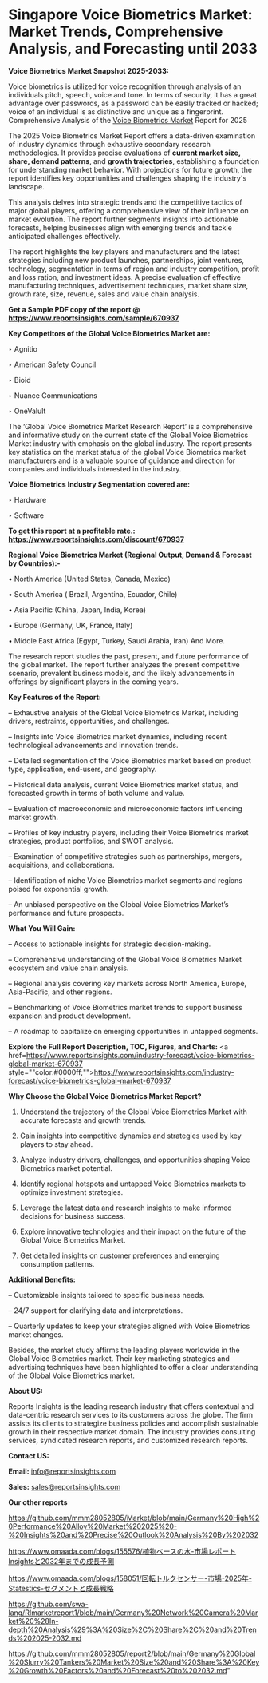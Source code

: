 # Singapore Voice Biometrics Market: Market Trends, Comprehensive Analysis, and Forecasting until 2033

<strong>Voice Biometrics Market Snapshot 2025-2033:</strong>

Voice biometrics is utilized for voice recognition through analysis of an individuals pitch, speech, voice and tone. In terms of security, it has a great advantage over passwords, as a password can be easily tracked or hacked; voice of an individual is as distinctive and unique as a fingerprint. Comprehensive Analysis of the <a href=https://www.reportsinsights.com/sample/670937>Voice Biometrics Market</a> Report for 2025

The 2025 Voice Biometrics Market Report offers a data-driven examination of industry dynamics through exhaustive secondary research methodologies. It provides precise evaluations of <strong>current market size, share, demand patterns</strong>, and <strong>growth trajectories</strong>, establishing a foundation for understanding market behavior. With projections for future growth, the report identifies key opportunities and challenges shaping the industry's landscape.

This analysis delves into strategic trends and the competitive tactics of major global players, offering a comprehensive view of their influence on market evolution. The report further segments insights into actionable forecasts, helping businesses align with emerging trends and tackle anticipated challenges effectively.

The report highlights the key players and manufacturers and the latest strategies including new product launches, partnerships, joint ventures, technology, segmentation in terms of region and industry competition, profit and loss ration, and investment ideas. A precise evaluation of effective manufacturing techniques, advertisement techniques, market share size, growth rate, size, revenue, sales and value chain analysis.

<strong>Get a Sample PDF copy of the report @ <a href=https://www.reportsinsights.com/sample/670937 style=color:#0000ff;>https://www.reportsinsights.com/sample/670937</a></strong>

<strong>Key Competitors of the Global Voice Biometrics Market are:</strong>

‣ Agnitio

‣ American Safety Council

‣ Bioid

‣ Nuance Communications

‣ OneValult

The ‘Global Voice Biometrics Market Research Report’ is a comprehensive and informative study on the current state of the Global Voice Biometrics Market industry with emphasis on the global industry. The report presents key statistics on the market status of the global Voice Biometrics market manufacturers and is a valuable source of guidance and direction for companies and individuals interested in the industry.

<strong>Voice Biometrics Industry Segmentation covered are:</strong>

‣ Hardware

‣ Software

<strong>To get this report at a profitable rate.: <a href=https://www.reportsinsights.com/discount/670937 style=color:#0000ff;>https://www.reportsinsights.com/discount/670937</a></strong>

<strong>Regional Voice Biometrics Market (Regional Output, Demand &amp; Forecast by Countries):-</strong>

• North America (United States, Canada, Mexico)

• South America ( Brazil, Argentina, Ecuador, Chile)

• Asia Pacific (China, Japan, India, Korea)

• Europe (Germany, UK, France, Italy)

• Middle East Africa (Egypt, Turkey, Saudi Arabia, Iran) And More.

The research report studies the past, present, and future performance of the global market. The report further analyzes the present competitive scenario, prevalent business models, and the likely advancements in offerings by significant players in the coming years.

<strong>Key Features of the Report:</strong>

– Exhaustive analysis of the Global Voice Biometrics Market, including drivers, restraints, opportunities, and challenges.

– Insights into Voice Biometrics market dynamics, including recent technological advancements and innovation trends.

– Detailed segmentation of the Voice Biometrics market based on product type, application, end-users, and geography.

– Historical data analysis, current Voice Biometrics market status, and forecasted growth in terms of both volume and value.

– Evaluation of macroeconomic and microeconomic factors influencing market growth.

– Profiles of key industry players, including their Voice Biometrics market strategies, product portfolios, and SWOT analysis.

– Examination of competitive strategies such as partnerships, mergers, acquisitions, and collaborations.

– Identification of niche Voice Biometrics market segments and regions poised for exponential growth.

– An unbiased perspective on the Global Voice Biometrics Market’s performance and future prospects.

<strong>What You Will Gain:</strong>

– Access to actionable insights for strategic decision-making.

– Comprehensive understanding of the Global Voice Biometrics Market ecosystem and value chain analysis.

– Regional analysis covering key markets across North America, Europe, Asia-Pacific, and other regions.

– Benchmarking of Voice Biometrics market trends to support business expansion and product development.

– A roadmap to capitalize on emerging opportunities in untapped segments.

<strong>Explore the Full Report Description, TOC, Figures, and Charts:</strong>
<a href=https://www.reportsinsights.com/industry-forecast/voice-biometrics-global-market-670937 style=""color:#0000ff;"">https://www.reportsinsights.com/industry-forecast/voice-biometrics-global-market-670937</a>

<strong>Why Choose the Global Voice Biometrics Market Report?</strong>

1. Understand the trajectory of the Global Voice Biometrics Market with accurate forecasts and growth trends.

2. Gain insights into competitive dynamics and strategies used by key players to stay ahead.

3. Analyze industry drivers, challenges, and opportunities shaping Voice Biometrics market potential.

4. Identify regional hotspots and untapped Voice Biometrics markets to optimize investment strategies.

5. Leverage the latest data and research insights to make informed decisions for business success.

6. Explore innovative technologies and their impact on the future of the Global Voice Biometrics Market.

7. Get detailed insights on customer preferences and emerging consumption patterns.

<strong>Additional Benefits:</strong>

– Customizable insights tailored to specific business needs.

– 24/7 support for clarifying data and interpretations.

– Quarterly updates to keep your strategies aligned with Voice Biometrics market changes.

Besides, the market study affirms the leading players worldwide in the Global Voice Biometrics market. Their key marketing strategies and advertising techniques have been highlighted to offer a clear understanding of the Global Voice Biometrics market.

<strong><strong>About US</strong>:</strong>

Reports Insights is the leading research industry that offers contextual and data-centric research services to its customers across the globe. The firm assists its clients to strategize business policies and accomplish sustainable growth in their respective market domain. The industry provides consulting services, syndicated research reports, and customized research reports.

<strong>Contact US:</strong>

<p class=><b>Email:</b> <a href=mailto:info@reportsinsights.com>info@reportsinsights.com</a></p>
<p class=><b>Sales:</b> <a href=mailto:sales@reportsinsights.com>sales@reportsinsights.com</a></p>

<strong>Our other reports</strong>

<a href=https://github.com/mmm28052805/Market/blob/main/Germany%20High%20Performance%20Alloy%20Market%202025%20-%20Insights%20and%20Precise%20Outlook%20Analysis%20By%202032>https://github.com/mmm28052805/Market/blob/main/Germany%20High%20Performance%20Alloy%20Market%202025%20-%20Insights%20and%20Precise%20Outlook%20Analysis%20By%202032</a>

<a href=https://www.omaada.com/blogs/155576/植物ベースの水-市場レポートInsightsと2032年までの成長予測>https://www.omaada.com/blogs/155576/植物ベースの水-市場レポートInsightsと2032年までの成長予測</a>

<a href=https://www.omaada.com/blogs/158051/回転トルクセンサー-市場-2025年-Statestics-セグメントと成長戦略>https://www.omaada.com/blogs/158051/回転トルクセンサー-市場-2025年-Statestics-セグメントと成長戦略</a>

<a href=https://github.com/swa-lang/RImarketreport1/blob/main/Germany%20Network%20Camera%20Market%20%28In-depth%20Analysis%29%3A%20Size%2C%20Share%2C%20and%20Trends%202025-2032.md>https://github.com/swa-lang/RImarketreport1/blob/main/Germany%20Network%20Camera%20Market%20%28In-depth%20Analysis%29%3A%20Size%2C%20Share%2C%20and%20Trends%202025-2032.md</a>

<a href=https://github.com/mmm28052805/report2/blob/main/Germany%20Global%20Slurry%20Tankers%20Market%20Size%20and%20Share%3A%20Key%20Growth%20Factors%20and%20Forecast%20to%202032.md>https://github.com/mmm28052805/report2/blob/main/Germany%20Global%20Slurry%20Tankers%20Market%20Size%20and%20Share%3A%20Key%20Growth%20Factors%20and%20Forecast%20to%202032.md</a>"

